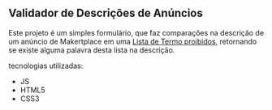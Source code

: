## Validador de Descrições de Anúncios

Este projeto é um simples formulário, que faz comparações na descrição de um anúncio de Makertplace em uma [Lista de Termo proibidos]("js\termos-poibidos.js"), retornando se existe alguma palavra desta lista na descrição.

tecnologias utilizadas:
- JS
- HTML5
- CSS3
